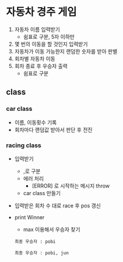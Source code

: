 # 자동차 경주 게임

1. 자동차 이름 입력받기
	- 쉼표로 구분, 5자 이하만
2. 몇 번의 이동을 할 것인지 입력받기
3. 자동차가 이동 가능한지 랜덤한 숫자를 받아 판별
4. 회차별 자동차 이동
5. 회차 종료 후 우승자 출력
	- 쉼표로 구분


## class
### car class
- 이름, 이동횟수 기록
- 회차마다 랜덤값 받아서 판단 후 전진

### racing class
- 입력받기
	- ,로 구분
	- 에러 처리
		- [ERROR] 로 시작하는 메시지 throw
	- car class 만들기
- 입력받은 회차 수 대로 race 후 pos 갱신

- print Winner
	- max 이용해서 우승자 찾기
	```
	최종 우승자 : pobi
	```
	```
	최종 우승자 : pobi, jun
	```


